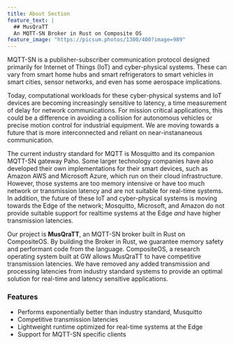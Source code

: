 ```yaml
---
title: About Section
feature_text: |
  ## MusQraTT
  An MQTT-SN Broker in Rust on Composite OS
feature_image: "https://picsum.photos/1300/400?image=989"
---
```


<p>
  MQTT-SN is a publisher-subscriber communication protocol designed primarily for Internet of Things (IoT) and cyber-physical systems. These can vary from smart home hubs and smart refrigerators to smart vehicles in smart cities, sensor networks, and even has some aerospace implications.
</p>

<p>
  Today, computational workloads for these cyber-physical systems and IoT devices are becoming increasingly sensitive to latency, a time measurement of delay for network communications. For mission critical applications, this could be a difference in avoiding a collision for autonomous vehicles or precise motion control for industrial equipment. We are moving towards a future that is more interconnected and reliant on near-instananeous communication.
</p>

<p>
  The current industry standard for MQTT is Mosquitto and its companion MQTT-SN gateway Paho. Some larger technology companies have also developed their own implementations for their smart devices, such as Amazon AWS and Microsoft Azure, which run on their cloud infrastructure. However, those systems are too memory intensive or have too much network or transmission latency and are not suitable for real-time systems. In addition, the future of these IoT and cyber-physical systems is moving towards the Edge of the network; Mosquitto, Microsoft, and Amazon do not provide suitable support for realtime systems at the Edge <em>and</em> have higher transmission latencies. 
</p>

<p>
  Our project is <strong>MusQraTT</strong>, an MQTT-SN broker built in Rust on CompositeOS. By building the Broker in Rust, we guarantee memory safety and performant code from the language. CompositeOS, a research operating system built at GW allows MusQraTT to have competitive transmission latencies. We have removed any added transmission and processing latencies from industry standard systems to provide an optimal solution for real-time and latency sensitive applications.
</p>

### Features

* Performs exponentially better than industry standard, Musquitto
* Competitive transmission latencies
* Lightweight runtime optimized for real-time systems at the Edge
* Support for MQTT-SN specific clients
